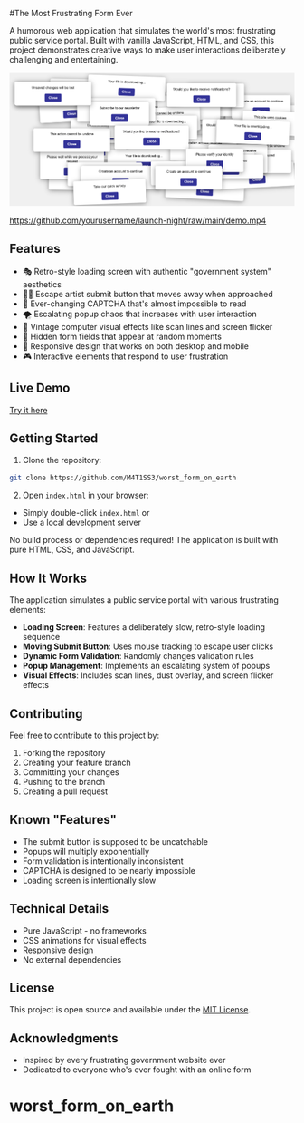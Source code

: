 #The Most Frustrating Form Ever

A humorous web application that simulates the world's most frustrating public service portal. Built with vanilla JavaScript, HTML, and CSS, this project demonstrates creative ways to make user interactions deliberately challenging and entertaining.

![App Screenshot](image.png)

https://github.com/yourusername/launch-night/raw/main/demo.mp4

## Features

- 🎭 Retro-style loading screen with authentic "government system" aesthetics
- 🏃‍♂️ Escape artist submit button that moves away when approached
- 🤖 Ever-changing CAPTCHA that's almost impossible to read
- 🌪️ Escalating popup chaos that increases with user interaction
- 💫 Vintage computer visual effects like scan lines and screen flicker
- 🎯 Hidden form fields that appear at random moments
- 🎨 Responsive design that works on both desktop and mobile
- 🎮 Interactive elements that respond to user frustration

## Live Demo

[Try it here](https://launch-night.netlify.app/) <!-- Add your live demo link when you deploy -->

## Getting Started

1. Clone the repository:
```bash
git clone https://github.com/M4T1SS3/worst_form_on_earth
```

2. Open `index.html` in your browser:
- Simply double-click `index.html` or
- Use a local development server

No build process or dependencies required! The application is built with pure HTML, CSS, and JavaScript.

## How It Works

The application simulates a public service portal with various frustrating elements:

- **Loading Screen**: Features a deliberately slow, retro-style loading sequence
- **Moving Submit Button**: Uses mouse tracking to escape user clicks
- **Dynamic Form Validation**: Randomly changes validation rules
- **Popup Management**: Implements an escalating system of popups
- **Visual Effects**: Includes scan lines, dust overlay, and screen flicker effects

## Contributing

Feel free to contribute to this project by:

1. Forking the repository
2. Creating your feature branch
3. Committing your changes
4. Pushing to the branch
5. Creating a pull request

## Known "Features"

- The submit button is supposed to be uncatchable
- Popups will multiply exponentially
- Form validation is intentionally inconsistent
- CAPTCHA is designed to be nearly impossible
- Loading screen is intentionally slow

## Technical Details

- Pure JavaScript - no frameworks
- CSS animations for visual effects
- Responsive design
- No external dependencies

## License

This project is open source and available under the [MIT License](LICENSE).

## Acknowledgments

- Inspired by every frustrating government website ever
- Dedicated to everyone who's ever fought with an online form
# worst_form_on_earth
